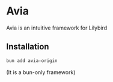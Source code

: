 # Avia

Avia is an intuitive framework for Lilybird

## Installation

```bash
bun add avia-origin
```

(It is a bun-only framework)
